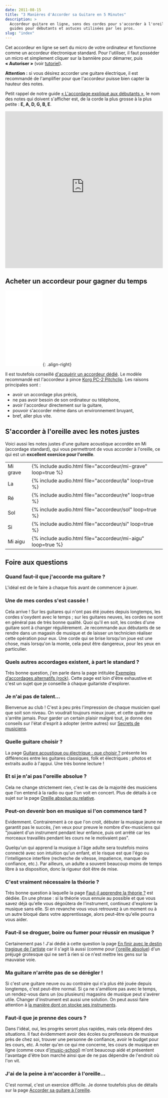 ```yaml
---
date: 2011-08-15
title: "3 Manières d'Accorder sa Guitare en 5 Minutes"
description: >
  Accordeur guitare en ligne, sons des cordes pour s'accorder à l'oreille, 
  guides pour débutants et astuces utilisées par les pros.
slug: "index"
---
```


Cet accordeur en ligne se sert du micro de votre ordinateur et fonctionne comme 
un accordeur électronique standard. Pour l'utiliser, il faut posséder un micro 
et simplement cliquer sur la bannière pour démarrer, puis **« Autoriser »** 
(voir <a href="https://www.youtube.com/watch?v=QR9re874Sik"
target="_blank">tutoriel</a>).

**Attention :** si vous désirez accorder une guitare électrique, il est 
recommandé de l'amplifier pour que l'accordeur puisse bien capter la hauteur 
des notes.

Petit rappel de notre guide [« L'accordage expliqué aux 
débutants »][debutants], le nom des notes qui doivent s'afficher est, de la 
corde la plus grosse à la plus petite : **E, A, D, G, B, E**.

<iframe allow="microphone" style="height: 500px; width: 100%; border: 0;" src="https://accordeur.accordersaguitare.com/?lang=fr"></iframe>

<script async src="//pagead2.googlesyndication.com/pagead/js/adsbygoogle.js"></script>
<!-- asg-accordeur -->
<ins class="adsbygoogle"
     style="display:block; border:0"
     data-ad-client="ca-pub-2493011358476103"
     data-ad-slot="6081268093"
     data-ad-format="auto"
     data-full-width-responsive="true"></ins>
<script>
(adsbygoogle = window.adsbygoogle || []).push({});
</script>

## Acheter un accordeur pour gagner du temps

<iframe style="width:120px;height:240px;" marginwidth="0" marginheight="0" scrolling="no" frameborder="0" src="//ws-eu.amazon-adsystem.com/widgets/q?ServiceVersion=20070822&OneJS=1&Operation=GetAdHtml&MarketPlace=FR&source=ac&ref=qf_sp_asin_til&ad_type=product_link&tracking_id=sdm0b-21&marketplace=amazon&region=FR&placement=B07DZRSV54&asins=B07DZRSV54&linkId=1665b427db5e477a5a4988b4a81bb176&show_border=true&link_opens_in_new_window=true"></iframe>{: .align-right}

Il est toutefois conseillé [d'acquérir un accordeur 
dédié][acheter-un-accordeur]. Le modèle recommandé est l'accordeur à pince 
[Korg PC-2 Pitchclip][korg-pc2]. Les raisons principales sont :

- avoir un accordage plus précis,
- ne pas avoir besoin de son ordinateur ou téléphone,
- avoir l'accordeur directement sur la guitare,
- pouvoir s'accorder même dans un environnement bruyant,
- bref, aller plus vite.

## S'accorder à l'oreille avec les notes justes

Voici aussi les notes justes d'une guitare acoustique accordée en Mi (accordage 
standard), qui vous permettront de vous accorder à l'oreille, ce qui est un 
**excellent exercice pour l'oreille**.

<table>
  <tr>
    <td>Mi grave</td>
    <td>{% include audio.html file="accordeur/mi-grave" loop=true %}</td>
  </tr>
  <tr>
    <td>La</td>
    <td>{% include audio.html file="accordeur/la" loop=true %}</td>
  </tr>
  <tr>
    <td>Ré</td>
    <td>{% include audio.html file="accordeur/re" loop=true %}</td>
  </tr>
  <tr>
    <td>Sol</td>
    <td>{% include audio.html file="accordeur/sol" loop=true %}</td>
  </tr>
  <tr>
    <td>Si</td>
    <td>{% include audio.html file="accordeur/si" loop=true %}</td>
  </tr>
  <tr>
    <td>Mi aigu</td>
    <td>{% include audio.html file="accordeur/mi-aigu" loop=true %}</td>
  </tr>
</table>

## Foire aux questions

### Quand faut-il que j'accorde ma guitare ?

L'idéal est de le faire à chaque fois avant de commencer à jouer.

### Une de mes cordes s'est cassée !

Cela arrive ! Sur les guitares qui n'ont pas été jouées depuis longtemps, les 
cordes s'oxydent avec le temps ; sur les guitares neuves, les cordes ne sont en 
général pas de très bonne qualité. Quoi qu'il en soit, les cordes d'une guitare 
sont à changer régulièrement. Je recommande aux débutants de se rendre dans un 
magasin de musique et de laisser un technicien réaliser cette opération pour 
eux. Une corde qui se brise lorsqu'on joue est une chose, mais lorsqu'on la 
monte, cela peut être dangereux, pour les yeux en particulier.

### Quels autres accordages existent, à part le standard ?

Très bonne question, j'en parle dans la page intitulée [Exemples d’accordages 
alternatifs (rock)][accordages-alt]. Cette page est loin d'être exhaustive et 
c'est un sujet que je conseille à chaque guitariste d'explorer.

### Je n'ai pas de talent…

Bienvenue au club ! C'est à peu près l'impression de chaque musicien quel que 
soit son niveau. On voudrait toujours mieux jouer, et cette quête ne s'arrête 
jamais. Pour garder un certain plaisir malgré tout, je donne des conseils sur 
l'état d'esprit à adopter (entre autres) sur [Secrets de musiciens][sdm].

### Quelle guitare choisir ?

La page [Guitare acoustique ou électrique : que choisir ?][choix-guit] présente 
les différences entre les guitares classiques, folk et électriques ; photos et 
extraits audio à l'appui. Une très bonne lecture !

### Et si je n'ai pas l'oreille absolue ?

Cela ne change strictement rien, c'est le cas de la majorité des musiciens que 
l'on entend à la radio ou que l'on voit en concert. Plus de détails à ce sujet 
sur la page [Oreille absolue ou relative][oreille-absolue].

### Peut-on devenir bon en musique si l'on commence tard ?

Evidemment. Contrairement à ce que l'on croit, débuter la musique jeune ne 
garantit pas le succès, j'en veux pour preuve le nombre d'ex-musiciens qui 
"jouaient d'un instrument pendant leur enfance, puis ont arrêté car les 
morceaux travaillés pendant les cours ne le motivaient pas".

Quelqu'un qui apprend la musique à l'âge adulte sera toutefois moins connecté 
avec son intuition qu'un enfant, et le risque est que l'égo ou l'intelligence 
interfère (recherche de vitesse, impatience, manque de confiance, etc.). Par 
ailleurs, un adulte a souvent beaucoup moins de temps libre à sa disposition, 
donc la rigueur doit être de mise.

### C'est vraiment nécessaire la théorie ?

Très bonne question à laquelle la page [Faut-il apprendre la 
théorie ?][appr-theorie] est dédiée. En une phrase : si la théorie vous ennuie 
au possible et que vous savez déjà qu'elle vous dégoûtera de l'instrument, 
continuez d'explorer la musique sans elle. Si en revanche vous vous retrouvez à 
un moment ou à un autre bloqué dans votre apprentissage, alors peut-être 
qu'elle pourra vous aider.

### Faut-il se droguer, boire ou fumer pour réussir en musique ?

Certainement pas ! J'ai dédié à cette question la page [En finir avec le destin 
tragique de l'artiste][destin-tragique] car il s'agit là aussi (comme pour 
[l'oreille absolue][oreille-absolue]) d'un préjugé grotesque qui ne sert à rien 
si ce n'est mettre les gens sur la mauvaise voie.

### Ma guitare n'arrête pas de se dérégler !

Si c'est une guitare neuve ou au contraire qui n'a plus été jouée depuis 
longtemps, c'est peut-être normal. Si ça ne s'améliore pas avec le temps, un 
rendez-vous dans un (ou plusieurs) magasins de musique peut s'avérer utile. 
Changer d'instrument est aussi une solution. On peut aussi faire attention à 
[la manière dont on stocke ses instruments][degats-materiels].

### Faut-il que je prenne des cours ?

Dans l'idéal, oui, les progrès seront plus rapides, mais cela dépend des 
situations. Il faut évidemment avoir des écoles ou professeurs de musique près 
de chez soi, trouver une personne de confiance, avoir le budget pour les cours, 
etc. A noter qu'en ce qui me concerne, les cours de musique en ligne (comme 
ceux d'[imusic-school][imusic-school]) m'ont beaucoup aidé et présentent 
l'avantage d'être bon marché ainsi que de ne pas dépendre de l'endroit où l'on 
vit.

### J'ai de la peine à m'accorder à l'oreille…

C'est normal, c'est un exercice difficile. Je donne toutefois plus de détails 
sur la page [Accorder sa guitare à l'oreille][accord-oreille].

[debutants]:/l-accordage-explique-aux-debutants/
[acheter-un-accordeur]:/acheter-un-accordeur/
[korg-pc2]:http://bit.ly/korg-pc2
[accordages-alt]:/accordages-alternatifs/
[sdm]:https://www.secretsdemusiciens.com/
[choix-guit]:/guitare-acoustique-ou-electrique-que-choisir/
[oreille-absolue]:https://www.secretsdemusiciens.com/oreille-absolue-ou-relative/
[appr-theorie]:https://www.secretsdemusiciens.com/apprendre-la-theorie-ou-non/
[destin-tragique]:https://www.secretsdemusiciens.com/destin-tragique-de-l-artiste/
[degats-materiels]:https://www.secretsdemusiciens.com/degats-materiels-instruments/
[imusic-school]:http://bit.ly/2J12ZFS
[accord-oreille]:https://www.secretsdemusiciens.com/accorder-sa-guitare-a-l-oreille/
